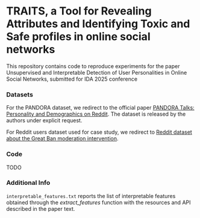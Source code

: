 # **TRAITS**, a **T**ool for **R**evealing **A**ttributes and **I**dentifying **T**oxic and **S**afe profiles in online social networks

This repository contains code to reproduce experiments for the paper Unsupervised and Interpretable Detection of User Personalities in Online Social Networks, submitted for IDA 2025 conference

### Datasets  
For the PANDORA dataset, we redirect to the official paper [PANDORA Talks: Personality and Demographics on Reddit](https://arxiv.org/pdf/2004.04460v3). The dataset is released by the authors under explicit request.

For Reddit users dataset used for case study, we redirect to [Reddit dataset about the Great Ban moderation intervention](https://zenodo.org/records/14034510).

### Code 

TODO

### Additional Info
```interpretable_features.txt``` reports the list of interpretable features obtained through the _extract_features_ function with the resources and API described in the paper text.


